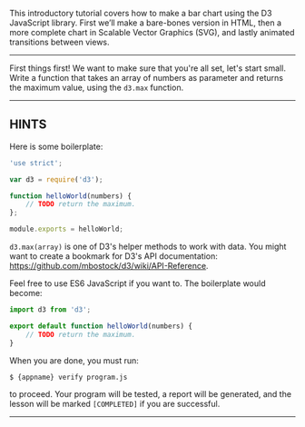 This introductory tutorial covers how to make a bar chart using the D3 JavaScript library. First we’ll make a bare-bones version in HTML, then a more complete chart in Scalable Vector Graphics (SVG), and lastly animated transitions between views.

----------------------------------------------------------------------

First things first! We want to make sure that you're all set, let's start small.
Write a function that takes an array of numbers as parameter and returns the maximum value, using the `d3.max` function.

----------------------------------------------------------------------

## HINTS

Here is some boilerplate:

```js
'use strict';

var d3 = require('d3');

function helloWorld(numbers) {
    // TODO return the maximum.
};

module.exports = helloWorld;
```

`d3.max(array)` is one of D3's helper methods to work with data. You might want to create a bookmark for D3's API documentation: https://github.com/mbostock/d3/wiki/API-Reference.

Feel free to use ES6 JavaScript if you want to. The boilerplate would become:

```js
import d3 from 'd3';

export default function helloWorld(numbers) {
    // TODO return the maximum.
}
```

When you are done, you must run:

```sh
$ {appname} verify program.js
```

to proceed. Your program will be tested, a report will be generated, and the lesson will be marked `[COMPLETED]` if you are successful.

----------------------------------------------------------------------
